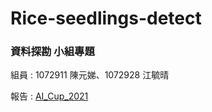 # Rice-seedlings-detect
### 資料探勘 小組專題

組員 : 1072911 陳元娣、1072928 江毓晴
 
報告 : <a href="https://github.com/Yu-qing/Rice-seedlings-detect/blob/main/AI_Cup_2021.pdf">AI_Cup_2021</a>
